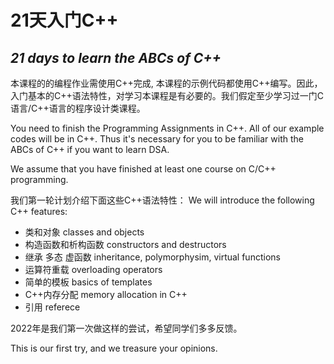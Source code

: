 # 21天入门C++ 
## _21 days to learn the ABCs of C++_

本课程的的编程作业需使用C++完成, 本课程的示例代码都使用C++编写。因此，入门基本的C++语法特性，对学习本课程是有必要的。我们假定至少学习过一门C语言/C++语言的程序设计类课程。

You need to finish the Programming Assignments in C++. All of our example codes will be in C++. Thus it's necessary for you to be familiar with the ABCs of C++ if you want to learn DSA.

We assume that you have finished at least one course on C/C++ programming.

我们第一轮计划介绍下面这些C++语法特性：
We will introduce the following C++ features:

- 类和对象 classes and objects
- 构造函数和析构函数 constructors and destructors
- 继承 多态 虚函数 inheritance, polymorphysim, virtual functions
- 运算符重载   overloading operators
- 简单的模板 basics of templates 
- C++内存分配  memory allocation in C++
- 引用  referece

2022年是我们第一次做这样的尝试，希望同学们多多反馈。

This is our first try, and we treasure your opinions.
